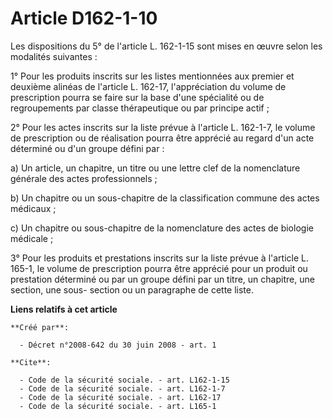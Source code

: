 # Article D162-1-10

Les dispositions du 5° de l'article L. 162-1-15 sont mises en œuvre selon les modalités suivantes : 

1° Pour les produits inscrits sur les listes mentionnées aux premier et deuxième alinéas de l'article L. 162-17,
l'appréciation du volume de prescription pourra se faire sur la base d'une spécialité ou de regroupements par classe
thérapeutique ou par principe actif ; 

2° Pour les actes inscrits sur la liste prévue à l'article L. 162-1-7, le volume de prescription ou de réalisation pourra
être apprécié au regard d'un acte déterminé ou d'un groupe défini par : 

a) Un article, un chapitre, un titre ou une lettre clef de la nomenclature générale des actes professionnels ; 

b) Un chapitre ou un sous-chapitre de la classification commune des actes médicaux ; 

c) Un chapitre ou sous-chapitre de la nomenclature des actes de biologie médicale ; 

3° Pour les produits et prestations inscrits sur la liste prévue à l'article L. 165-1, le volume de prescription pourra être
apprécié pour un produit ou prestation déterminé ou par un groupe défini par un titre, un chapitre, une section, une sous-
section ou un paragraphe de cette liste.

**Liens relatifs à cet article**

	**Créé par**:

	  - Décret n°2008-642 du 30 juin 2008 - art. 1

	**Cite**:

	  - Code de la sécurité sociale. - art. L162-1-15
	  - Code de la sécurité sociale. - art. L162-1-7
	  - Code de la sécurité sociale. - art. L162-17
	  - Code de la sécurité sociale. - art. L165-1
